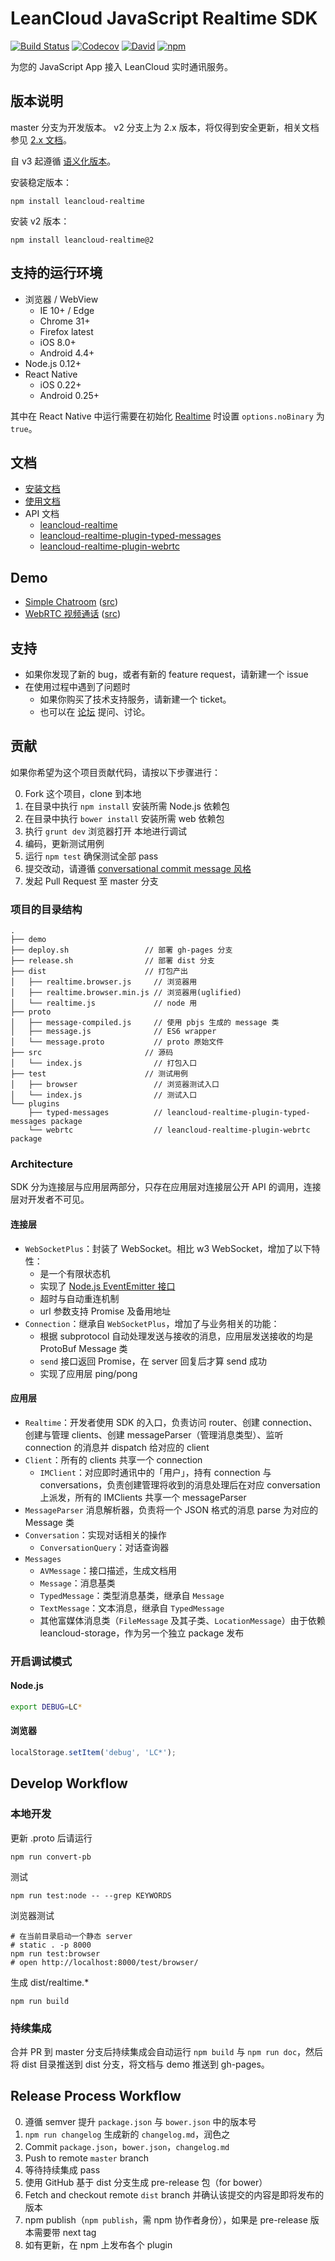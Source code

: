 LeanCloud JavaScript Realtime SDK
====
[![Build Status](https://img.shields.io/travis/leancloud/js-realtime-sdk.svg?style=flat-square)](https://travis-ci.org/leancloud/js-realtime-sdk)
[![Codecov](https://img.shields.io/codecov/c/github/leancloud/js-realtime-sdk.svg?style=flat-square)](https://codecov.io/github/leancloud/js-realtime-sdk)
[![David](https://img.shields.io/david/leancloud/js-realtime-sdk.svg?style=flat-square)](https://david-dm.org/leancloud/js-realtime-sdk)
[![npm](https://img.shields.io/npm/v/leancloud-realtime.svg?style=flat-square)](https://www.npmjs.com/package/leancloud-realtime)

为您的 JavaScript App 接入 LeanCloud 实时通讯服务。

版本说明
----
master 分支为开发版本。
v2 分支上为 2.x 版本，将仅得到安全更新，相关文档参见 [2.x 文档](https://leancloud.cn/docs/js_realtime.html)。

自 v3 起遵循 [语义化版本](http://semver.org/lang/zh-CN/)。

安装稳定版本：
```
npm install leancloud-realtime
```

安装 v2 版本：
```
npm install leancloud-realtime@2
```

支持的运行环境
----
- 浏览器 / WebView
  - IE 10+ / Edge
  - Chrome 31+
  - Firefox latest
  - iOS 8.0+
  - Android 4.4+
- Node.js 0.12+
- React Native
  - iOS 0.22+
  - Android 0.25+

其中在 React Native 中运行需要在初始化 [Realtime](https://leancloud.github.io/js-realtime-sdk/docs/Realtime.html#Realtime) 时设置 `options.noBinary` 为 `true`。

文档
----
- [安装文档](https://leancloud.cn/docs/realtime_guide-js.html#安装和初始化)
- [使用文档](https://leancloud.cn/docs/realtime_guide-js.html)
- API 文档
  - [leancloud-realtime](https://leancloud.github.io/js-realtime-sdk/docs/)
  - [leancloud-realtime-plugin-typed-messages](https://leancloud.github.io/js-realtime-sdk/plugins/typed-messages/docs/)
  - [leancloud-realtime-plugin-webrtc](https://leancloud.github.io/js-realtime-sdk/plugins/webrtc/docs/)

Demo
----
- [Simple Chatroom](https://leancloud.github.io/js-realtime-sdk/demo/simple-chatroom/) ([src](https://github.com/leancloud/js-realtime-sdk/tree/master/demo/simple-chatroom))
- [WebRTC 视频通话](https://leancloud.github.io/js-realtime-sdk/demo/video-calling/) ([src](https://github.com/leancloud/js-realtime-sdk/tree/master/demo/video-calling))

支持
----
* 如果你发现了新的 bug，或者有新的 feature request，请新建一个 issue
* 在使用过程中遇到了问题时
  * 如果你购买了技术支持服务，请新建一个 ticket。
  * 也可以在 [论坛](https://forum.leancloud.cn/) 提问、讨论。

贡献
----
如果你希望为这个项目贡献代码，请按以下步骤进行：

0. Fork 这个项目，clone 到本地
0. 在目录中执行 `npm install` 安装所需 Node.js 依赖包
0. 在目录中执行 `bower install` 安装所需 web 依赖包
0. 执行 `grunt dev` 浏览器打开 [](http://localhost:8000) 本地进行调试
0. 编码，更新测试用例
0. 运行 `npm test` 确保测试全部 pass
0. 提交改动，请遵循 [conversational commit message 风格](http://www.ruanyifeng.com/blog/2016/01/commit_message_change_log.html)
0. 发起 Pull Request 至 master 分支

### 项目的目录结构
```
.
├── demo
├── deploy.sh                 // 部署 gh-pages 分支
├── release.sh                // 部署 dist 分支
├── dist                      // 打包产出
│   ├── realtime.browser.js     // 浏览器用
│   ├── realtime.browser.min.js // 浏览器用(uglified)
│   └── realtime.js             // node 用
├── proto
│   ├── message-compiled.js     // 使用 pbjs 生成的 message 类
│   ├── message.js              // ES6 wrapper
│   └── message.proto           // proto 原始文件
├── src                       // 源码
│   └── index.js                // 打包入口
├── test                      // 测试用例
│   ├── browser                 // 浏览器测试入口
│   └── index.js                // 测试入口
└── plugins
    ├── typed-messages          // leancloud-realtime-plugin-typed-messages package
    └── webrtc                  // leancloud-realtime-plugin-webrtc package
```

### Architecture
SDK 分为连接层与应用层两部分，只存在应用层对连接层公开 API 的调用，连接层对开发者不可见。

#### 连接层
* `WebSocketPlus`：封装了 WebSocket。相比 w3 WebSocket，增加了以下特性：
  * 是一个有限状态机
  * 实现了 [Node.js EventEmitter 接口](https://nodejs.org/api/events.html)
  * 超时与自动重连机制
  * url 参数支持 Promise 及备用地址
* `Connection`：继承自 `WebSocketPlus`，增加了与业务相关的功能：
  * 根据 subprotocol 自动处理发送与接收的消息，应用层发送接收的均是 ProtoBuf Message 类
  * `send` 接口返回 Promise，在 server 回复后才算 send 成功
  * 实现了应用层 ping/pong

#### 应用层
* `Realtime`：开发者使用 SDK 的入口，负责访问 router、创建 connection、创建与管理 clients、创建 messageParser（管理消息类型）、监听 connection 的消息并 dispatch 给对应的 client
* `Client`：所有的 clients 共享一个 connection
  * `IMClient`：对应即时通讯中的「用户」，持有 connection 与 conversations，负责创建管理将收到的消息处理后在对应 conversation 上派发，所有的 IMClients 共享一个 messageParser
* `MessageParser` 消息解析器，负责将一个 JSON 格式的消息 parse 为对应的 Message 类
* `Conversation`：实现对话相关的操作
  * `ConversationQuery`：对话查询器
* `Messages`
  * `AVMessage`：接口描述，生成文档用
  * `Message`：消息基类
  * `TypedMessage`：类型消息基类，继承自 `Message`
  * `TextMessage`：文本消息，继承自 `TypedMessage`
  * 其他富媒体消息类（`FileMessage` 及其子类、`LocationMessage`）由于依赖 leancloud-storage，作为另一个独立 package 发布

### 开启调试模式

#### Node.js
```bash
export DEBUG=LC*
```
#### 浏览器
```javascript
localStorage.setItem('debug', 'LC*');
```

Develop Workflow
----
### 本地开发
更新 .proto 后请运行
```
npm run convert-pb
```
测试
```
npm run test:node -- --grep KEYWORDS
```
浏览器测试
```
# 在当前目录启动一个静态 server
# static . -p 8000
npm run test:browser
# open http://localhost:8000/test/browser/
```
生成 dist/realtime.*
```
npm run build
```
### 持续集成
合并 PR 到 master 分支后持续集成会自动运行 `npm build` 与 `npm run doc`，然后将 dist 目录推送到 dist 分支，将文档与 demo 推送到 gh-pages。

Release Process Workflow
----
0. 遵循 semver 提升 `package.json` 与 `bower.json` 中的版本号
0. `npm run changelog` 生成新的 `changelog.md`，润色之
0. Commit `package.json`，`bower.json`，`changelog.md`
0. Push to remote `master` branch
0. 等待持续集成 pass
0. 使用 GitHub 基于 dist 分支生成 pre-release 包（for bower）
0. Fetch and checkout remote `dist` branch 并确认该提交的内容是即将发布的版本
0. npm publish（`npm publish`，需 npm 协作者身份），如果是 pre-release 版本需要带 next tag
0. 如有更新，在 npm 上发布各个 plugin
